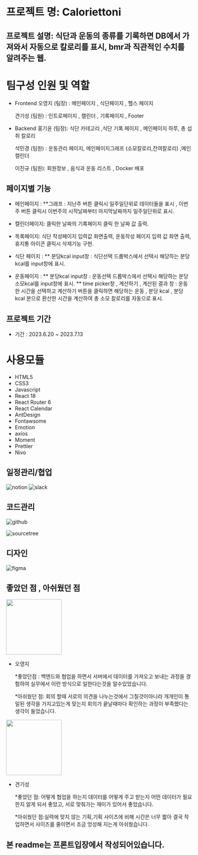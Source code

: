 # 프로젝트 명: Caloriettoni

## 프로젝트 설명: 식단과 운동의 종류를 기록하면 DB에서 가져와서 자동으로 칼로리를 표시, bmr과 직관적인 수치를 알려주는 웹.

# 팀구성 인원 및 역할

- Frontend
  오영지 (팀장) : 메인페이지 , 식단페이지 , 헬스 페이지

  견기성 (팀원) : 인트로페이지 , 캘린더 , 기록페이지 , Footer

- Backend
  홍기윤 (팀장): 식단 카테고리 ,식단 기록 페이지 , 메인페이지 하루, 총 섭취 칼로리

  석민경 (팀원)
  : 운동관리 페이지, 메인페이지그래프 (소모칼로리,잔여칼로리) ,메인캘린더

  이진규 (팀원): 회원정보 , 음식과 운동 리스트 , Docker 배포

## 페이지별 기능

- 메인페이지 :
  \*\*그래프 :
  지난주 버튼 클릭시 일주일단위로 데이터들을 표시 , 이번주 버튼 클릭시 이번주의 시작날짜부터 마지막날짜까지 일주일단위로 표시.

- 캘린더페이지:
  클릭한 날짜의 기록페이지 클릭 한 날짜 값 출력.

- 목록페이지:
  식단 작성페이지 입력값 화면출력, 운동작성 페이지 입력 값 화면 출력,
  휴지통 아이콘 클릭시 삭제기능 구현.

- 식단 페이지 :
  \*\* 분당kcal input창 : 식단선택 드롭박스에서 선택시 해당하는 분당kcal를 input창에 표시.

- 운동페이지 :
  ** 분당kcal input창 : 운동선택 드롭박스에서 선택시 해당하는 분당소모kcal를 input창에 표시.
  ** time picker창 , 계산하기 , 계산된 결과 창 : 운동한 시간을 선택하고 계산하기 버튼을 클릭하면 해당하는 운동 , 분당 kcal , 분당 kcal
  분으로 환산한 시간을 계산하여 총 소모 칼로리를 자동으로 표시.

## 프로젝트 기간

- 기간 : 2023.6.20 ~ 2023.7.13

# 사용모듈

- HTML5
- CSS3
- Javascript
- React 18
- React Router 6
- React Calendar
- AntDesign
- Fontawsome
- Emotion
- axios
- Moment
- Prettier
- Nivo

## 일정관리/협업

![notion](https://img.shields.io/badge/notion-000000.svg?style=for-the-badge&logo=notion&logoColor=white&logoWidth=20)
![slack](https://img.shields.io/badge/slack-4A154B.svg?style=for-the-badge&logo=slack&logoColor=white&logoWidth=20)

## 코드관리

![github](https://img.shields.io/badge/github-181717.svg?style=for-the-badge&logo=github&logoColor=white&logoWidth=20)

![sourcetree](https://img.shields.io/badge/sourcetree-0052CC.svg?style=for-the-badge&logo=sourcetree&logoColor=white&logoWidth=20)

## 디자인

![figma](https://img.shields.io/badge/figma-F24E1E.svg?style=for-the-badge&logo=figma&logoColor=white)

## 좋았던 점 , 아쉬웠던 점

<a><img src="./public/images/오.png" width ="150px" height="150px"/></a>

- 오영지

  \*좋았던점 : 백엔드와 협업을 하면서 서버에서 데이터를 가져오고 보내는 과정을 경험하여 실무에서 이런 방식으로 일한다는것을 알수있었습니다.

  \*아쉬웠던 점: 회의 할때 서로의 의견을 나누는것에서 그칠것이아니라 개개인이 통일된 생각을 가지고있는게 맞는지 회의가 끝날때마다 확인하는 과정이 부족했다는 생각이 들었습니다.

<a><img src="./public/images/견.png" width ="150px" height="150px" /></a>

- 견기성

  \*좋았던 점: 어떻게 협업을 하는지 데이터를 어떻게 주고 받는지 어떤 데이터가 필요한지 알게 되서 좋았고, 서로 맞춰가는 재미가 있어서 좋았습니다.

  \*아쉬웠던 점:실력에 맞지 않는 기획,기획 사이즈에 비해 시간은 너무 짧아 결국 작업하면서 사이즈를 줄이면서 조금 엉성해 지는게 아쉬웠습니다.

## 본 readme는 프론트입장에서 작성되어있습니다.
